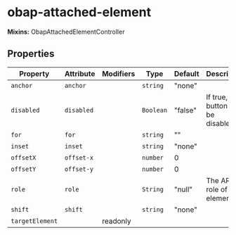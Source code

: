# obap-attached-element

**Mixins:** ObapAttachedElementController

## Properties

| Property        | Attribute  | Modifiers | Type      | Default | Description                           |
|-----------------|------------|-----------|-----------|---------|---------------------------------------|
| `anchor`        | `anchor`   |           | `string`  | "none"  |                                       |
| `disabled`      | `disabled` |           | `Boolean` | "false" | If true, the button will be disabled. |
| `for`           | `for`      |           | `string`  | ""      |                                       |
| `inset`         | `inset`    |           | `string`  | "none"  |                                       |
| `offsetX`       | `offset-x` |           | `number`  | 0       |                                       |
| `offsetY`       | `offset-y` |           | `number`  | 0       |                                       |
| `role`          | `role`     |           | `String`  | "null"  | The ARIA role of the element.         |
| `shift`         | `shift`    |           | `string`  | "none"  |                                       |
| `targetElement` |            | readonly  |           |         |                                       |
